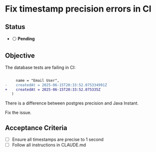 # Fix timestamp precision errors in CI

## Status

- ⚪ **Pending**

## Objective

The database tests are failing in CI:
```
```

```Diff (- expected, + obtained)
     name = "Email User",
-    createdAt = 2025-06-15T20:33:52.075334991Z
+    createdAt = 2025-06-15T20:33:52.075335Z
   )
```

There is a difference between postgres precision and Java Instant.

Fix the issue.

## Acceptance Criteria

- [ ] Ensure all timestamps are precise to 1 second
- [ ] Follow all instructions in CLAUDE.md
